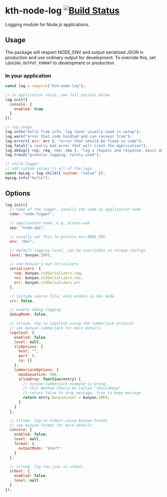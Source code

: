 # kth-node-log [![Build Status](https://travis-ci.org/kth/kth-node-log.svg?branch=master)](https://travis-ci.org/kth/kth-node-log)

Logging module for Node.js applications.

## Usage

The package will respect NODE_ENV and output serialized JSON in production
and use ordinary output for development. To override this, set `LOGGING_OUTPUT_FORMAT`
to development or production.

### In your application

```javascript
const log = require("kth-node-log");

// in application setup, see full options below
log.init({
  console: {
    enabled: true
  }
});

// log usage
log.info("hello from info, log level usually used in setup");
log.warn("error that code handled and can recover from");
log.error({ err: err }, "error that should be fixed in code");
log.fatal("a really bad error that will crash the application");
log.debug({ req: req, res: res }, "log a request and response, basic dev log");
log.trace("granular logging, rarely used");

// child logger
// add custom values to all of the logs
const myLog = log.child({ custom: "value" });
myLog.info("hello");
```

## Options

```javascript
log.init({
  // name of the logger, usually the same as application name
  name: "node-logger",

  // application name, e.g. places-web
  app: "node-app",

  // usually set this to process.env.NODE_ENV
  env: "dev",

  // default logging level, can be overridden in stream configs
  level: bunyan.INFO,

  // use bunyan's own serializers
  serializers: {
    req: bunyan.stdSerializers.req,
    res: bunyan.stdSerializers.res,
    err: bunyan.stdSerializers.err
  },

  // include source file, only enable in dev mode
  src: false,

  // enable debug logging
  debugMode: false,

  // stream, log to logstash using the lumberjack protocol
  // see bunyan-lumberjack for more details
  logstash: {
    enabled: false,
    level: null,
    tlsOptions: {
      host: "",
      port: 0,
      ca: []
    },
    lumberjackOptions: {
      maxQueueSize: 500,
      allowDrop: function(entry) {
        // bunyan-lumberjack example is wrong,
        // this method should be called "shouldKeep"
        // return false to drop message, true to keep message
        return entry.bunyanLevel > bunyan.INFO;
      }
    }
  },

  // stream, log to stdout using bunyan-format
  // see bunyan-format for more details
  console: {
    enabled: false,
    level: null,
    format: {
      outputMode: "short"
    }
  },

  // stream, log raw json to stdout
  stdout: {
    enabled: false,
    level: null
  }
});
```
